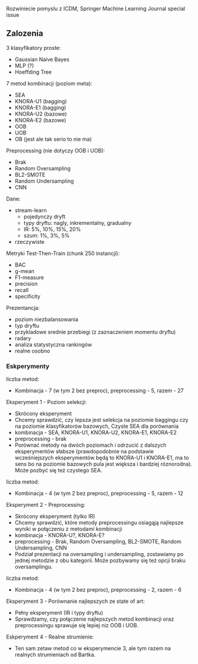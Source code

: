 Rozwiniecie pomyslu z ICDM, Springer Machine Learning Journal special issue

## Zalozenia

3 klasyfikatory proste:
* Gaussian Naive Bayes
* MLP (?)
* Hoeffding Tree

7 metod kombinacji (poziom meta):
* SEA
* KNORA-U1 (bagging)
* KNORA-E1 (bagging)
* KNORA-U2 (bazowe)
* KNORA-E2 (bazowe)
* OOB
* UOB
* OB (jest ale tak serio to nie ma)

Preprocessing (nie dotyczy OOB i UOB):
* Brak
* Random Oversampling
* BL2-SMOTE
* Random Undersampling
* CNN

Dane:
* stream-learn
  * pojedynczy dryft
  * typy dryftu: nagly, inkrementalny, gradualny
  * IR: 5%, 10%, 15%, 20%
  * szum: 1%, 3%, 5%
* rzeczywiste

Metryki Test-Then-Train (chunk 250 instancji):
* BAC
* g-mean
* F1-measure
* precision
* recall
* specificity

Prezentancja:
* poziom niezbalansowania
* typ dryftu
* przykladowe srednie przebiegi (z zaznaczeniem momentu dryftu)
* radary
* analiza statystyczna rankingów
* realne osobno

### Eskperymenty

liczba metod:
* Kombinacja - 7 (w tym 2 bez preproc), preprocessing - 5, razem - 27

Eksperyment 1 - Poziom selekcji:
* Skrócony eksperyment
* Chcemy sprawdzić, czy lepsza jest selekcja na poziomie baggingu czy na poziomie klasyfikatorów bazowych, Czyste SEA dla porównania
* kombinacja -  SEA, KNORA-U1, KNORA-U2, KNORA-E1, KNORA-E2
* preprocessing - brak
* Porównać metody na dwóch poziomach i odrzucić z dalszych eksperymentów słabsze (prawdopodobnie na podstawie wcześniejszych eksperymentów będą to KNORA-U1 i KNORA-E1, ma to sens bo na poziomie bazowych pula jest większa i bardziej róznorodna). Może pozbyć się też czystego SEA.

liczba metod:
* Kombinacja - 4 (w tym 2 bez preproc), preprocessing - 5, razem - 12

Eksperyment 2 - Preprocessing:
* Skrócony eksperyment (tylko IR)
* Chcemy sprawdzić, które metody preprocessingu osiagąją najlepsze wyniki w połączeniu z metodami kombinacji
* kombinacja - KNORA-U?, KNORA-E?
* preprocessing - Brak, Random Oversampling, BL2-SMOTE, Random Undersampling, CNN
* Podział prezentacji na oversampling i undersampling, zostawiamy po jednej metodzie z obu kategorii. Może pozbywamy się też opcji braku oversamplingu.

liczba metod:
* Kombinacja - 4 (w tym 2 bez preproc), preprocessing - 2, razem - 6

Eksperyment 3 - Porównanie najlepszych ze state of art:
* Pełny eksperyment (IR i typy dryftu)
* Sprawdzamy, czy połączenie najlepszych metod kombinacji oraz preprocessingu sprawuje się lepiej niz OOB i UOB.

Eskperyment 4 - Realne strumienie:
* Ten sam zetaw metod co w eksperymencie 3, ale tym razem na realnych strumieniach od Bartka.
